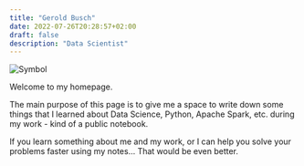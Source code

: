 ```yaml
---
title: "Gerold Busch"
date: 2022-07-26T20:28:57+02:00
draft: false
description: "Data Scientist"
---
```


![Symbol](/undraw/undraw_Predictive_analytics_re_wxt8.svg)

Welcome to my homepage. 

The main purpose of this page is to give me a space to write down some things that I learned about Data Science, Python, Apache Spark, etc. during my work - kind of a public notebook.

If you learn something about me and my work, or I can help you solve your problems faster using my notes... That would be even better.
